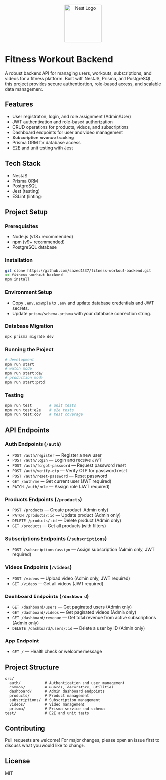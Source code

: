 <p align="center">
  <img src="https://nestjs.com/img/logo-small.svg" width="120" alt="Nest Logo" />
</p>

# Fitness Workout Backend

A robust backend API for managing users, workouts, subscriptions, and videos for a fitness platform. Built with NestJS, Prisma, and PostgreSQL, this project provides secure authentication, role-based access, and scalable data management.

## Features

- User registration, login, and role assignment (Admin/User)
- JWT authentication and role-based authorization
- CRUD operations for products, videos, and subscriptions
- Dashboard endpoints for user and video management
- Subscription revenue tracking
- Prisma ORM for database access
- E2E and unit testing with Jest

## Tech Stack

- NestJS
- Prisma ORM
- PostgreSQL
- Jest (testing)
- ESLint (linting)

## Project Setup

### Prerequisites
- Node.js (v18+ recommended)
- npm (v9+ recommended)
- PostgreSQL database

### Installation
```bash
git clone https://github.com/sazed1237/fitness-workout-backend.git
cd fitness-workout-backend
npm install
```

### Environment Setup
- Copy `.env.example` to `.env` and update database credentials and JWT secrets.
- Update `prisma/schema.prisma` with your database connection string.

### Database Migration
```bash
npx prisma migrate dev
```

### Running the Project
```bash
# development
npm run start
# watch mode
npm run start:dev
# production mode
npm run start:prod
```

### Testing
```bash
npm run test        # unit tests
npm run test:e2e    # e2e tests
npm run test:cov    # test coverage
```

## API Endpoints

### Auth Endpoints (`/auth`)
- `POST /auth/register` — Register a new user
- `POST /auth/login` — Login and receive JWT
- `POST /auth/forgot-password` — Request password reset
- `POST /auth/verify-otp` — Verify OTP for password reset
- `POST /auth/reset-password` — Reset password
- `GET /auth/me` — Get current user (JWT required)
- `PATCH /auth/role` — Assign role (JWT required)

### Products Endpoints (`/products`)
- `POST /products` — Create product (Admin only)
- `PATCH /products/:id` — Update product (Admin only)
- `DELETE /products/:id` — Delete product (Admin only)
- `GET /products` — Get all products (with filters)

### Subscriptions Endpoints (`/subscriptions`)
- `POST /subscriptions/assign` — Assign subscription (Admin only, JWT required)

### Videos Endpoints (`/videos`)
- `POST /videos` — Upload video (Admin only, JWT required)
- `GET /videos` — Get all videos (JWT required)

### Dashboard Endpoints (`/dashboard`)
- `GET /dashboard/users` — Get paginated users (Admin only)
- `GET /dashboard/videos` — Get paginated videos (Admin only)
- `GET /dashboard/revenue` — Get total revenue from active subscriptions (Admin only)
- `DELETE /dashboard/users/:id` — Delete a user by ID (Admin only)

### App Endpoint
- `GET /` — Health check or welcome message

## Project Structure

```
src/
  auth/           # Authentication and user management
  common/         # Guards, decorators, utilities
  dashboard/      # Admin dashboard endpoints
  products/       # Product management
  subscriptions/  # Subscription management
  videos/         # Video management
  prisma/         # Prisma service and schema
test/             # E2E and unit tests
```

## Contributing

Pull requests are welcome! For major changes, please open an issue first to discuss what you would like to change.

## License

MIT

